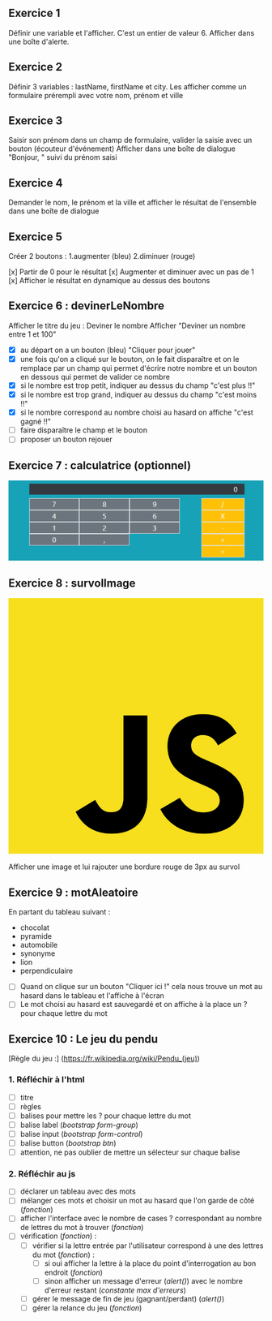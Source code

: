 ## Exercice 1

Définir une variable et l'afficher.
C'est un entier de valeur 6.
Afficher dans une boîte d'alerte.

## Exercice 2

Définir 3 variables : lastName, firstName et city.
Les afficher comme un formulaire prérempli avec votre nom, prénom et ville

## Exercice 3

Saisir son prénom dans un champ de formulaire, valider la saisie avec un bouton (écouteur d'événement)
Afficher dans une boîte de dialogue "Bonjour, " suivi du prénom saisi

## Exercice 4

Demander le nom, le prénom et la ville et afficher le résultat de l'ensemble dans une boîte de dialogue

## Exercice 5

Créer 2 boutons : 
1.augmenter (bleu)
2.diminuer (rouge)

[x] Partir de 0 pour le résultat
[x] Augmenter et diminuer avec un pas de 1
[x] Afficher le résultat en dynamique au dessus des boutons 

## Exercice 6 : devinerLeNombre

Afficher le titre du jeu : Deviner le nombre
Afficher "Deviner un nombre entre 1 et 100"
 - [x] au départ on a un bouton (bleu) "Cliquer pour jouer"
 - [x] une fois qu'on a cliqué sur le bouton, on le fait disparaître et on le remplace par un champ qui permet d'écrire notre nombre et un bouton en dessous qui permet de valider ce nombre
 - [x] si le nombre est trop petit, indiquer au dessus du champ "c'est plus !!"
 - [x] si le nombre est trop grand, indiquer au dessus du champ "c'est moins !!"
 - [x] si le nombre correspond au nombre choisi au hasard on affiche "c'est gagné !!"
 - [ ] faire disparaître le champ et le bouton
 - [ ] proposer un bouton rejouer

## Exercice 7 : calculatrice (optionnel)

![modèle de calculatrice](assets/images/calculatrice.png)

## Exercice 8 : survolImage

![logo js](assets/images/imgJs.png)

Afficher une image et lui rajouter une bordure rouge de 3px au survol

## Exercice 9 : motAleatoire

En partant du tableau suivant :
 - chocolat
 - pyramide 
 - automobile
 - synonyme 
 - lion
 - perpendiculaire

- [ ] Quand on clique sur un bouton "Cliquer ici !" cela nous trouve un mot au hasard dans le tableau et l'affiche à l'écran
- [ ] Le mot choisi au hasard est sauvegardé et on affiche à la place un ? pour chaque lettre du mot

## Exercice 10 : Le jeu du pendu

[Règle du jeu :] (https://fr.wikipedia.org/wiki/Pendu_(jeu))

### 1. Réfléchir à l'html

- [ ] titre
- [ ] règles
- [ ] balises pour mettre les ? pour chaque lettre du mot
- [ ] balise label (*bootstrap form-group*)
- [ ] balise input (*bootstrap form-control*)
- [ ] balise button (*bootstrap btn*)
- [ ] attention, ne pas oublier de mettre un sélecteur sur chaque balise

### 2. Réfléchir au js

- [ ] déclarer un tableau avec des mots
- [ ] mélanger ces mots et choisir un mot au hasard que l'on garde de côté (*fonction*)
- [ ] afficher l'interface avec le nombre de cases ? correspondant au nombre de lettres du mot à trouver (*fonction*)
- [ ] vérification (*fonction*) :
    - [ ] vérifier si la lettre entrée par l'utilisateur correspond à une des lettres du mot (*fonction*) :
        - [ ] si oui afficher la lettre à la place du point d'interrogation au bon endroit (*fonction*)
        - [ ] sinon afficher un message d'erreur (*alert()*) avec le nombre d'erreur restant (*constante max d'erreurs*)
    - [ ] gérer le message de fin de jeu (gagnant/perdant) (*alert()*)
    - [ ] gérer la relance du jeu (*fonction*)